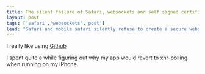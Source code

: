 ```yaml
---
title: The silent failure of Safari, websockets and self signed certificates.
layout: post
tags: ['safari','websockets','post']
lead: "Safari and mobile safari silently refuse to create a secure websocket connection if the certificate used is not from a recognized CA."
---
```


I really like using [Github](https://help.github.com/articles/git-cheatsheet)

I spent quite a while figuring out why my app would revert to xhr-polling when running on my iPhone.
